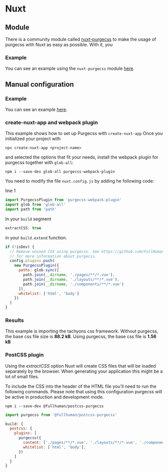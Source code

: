 # Nuxt

## Module

There is a community module called [nuxt-purgecss](https://github.com/Developmint/nuxt-purgecss) to make the usage of purgecss with Nuxt as easy as possible. With it, you  

### Example

You can see an example using the `nuxt-purgecss` module [here](https://github.com/FullHuman/purgecss/tree/master/examples/with-nuxt-module/).

## Manual configuration

### Example

You can see an example [here](https://github.com/FullHuman/purgecss/tree/master/examples/with-nuxt-manual/).

### create-nuxt-app and webpack plugin

This example shows how to set up Purgecss with `create-nuxt-app` 
Once you initialized your project with

```text
npx create-nuxt-app <project-name>
```

and selected the options that fit your needs,
install the webpack plugin for purgecss together with `glob-all`:

```text
npm i --save-dev glob-all purgecss-webpack-plugin
```

You need to modify the file `nuxt.config.js` by adding he following code:

line 1

```javascript
import PurgecssPlugin from 'purgecss-webpack-plugin'
import glob from 'glob-all'
import path from 'path'
```

In your `build` segment

```javascript
extractCSS: true
```

in your `build.extend` function.

```javascript
if (!isDev) {
  // Remove unused CSS using purgecss. See https://github.com/FullHuman/purgecss
  // for more information about purgecss.
  config.plugins.push(
    new PurgecssPlugin({
      paths: glob.sync([
        path.join(__dirname, './pages/**/*.vue'),
        path.join(__dirname, './layouts/**/*.vue'),
        path.join(__dirname, './components/**/*.vue')
      ]),
      whitelist: ['html', 'body']
    })
  )
}
```

### Results

This example is importing the tachyons css framework. Without purgecss, the base css file size is **88.2 kB**. Using purgecss, the base css file is **1.56 kB**

### PostCSS plugin

Using the *extractCSS* option Nuxt will create CSS files that will be loaded separately by the browser.
When generating your application this might be a lot of small files.

To include the CSS into the header of the HTML file you'll need to run the following commands. 
Please note that using this configuration purgecss will be active in production and development mode.

```text
npm i --save-dev @fullhuman/postcss-purgecss
```

```javascript
import purgecss from '@fullhuman/postcss-purgecss'
```

```javascript
build: {
  postcss: {
    plugins: [
      purgecss({
        content: ['./pages/**/*.vue', './layouts/**/*.vue', './components/**/*.vue'],
        whitelist: ['html', 'body'],
      })
    ]
  }
}
```

